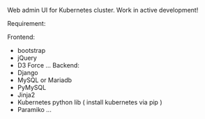 Web admin UI for Kubernetes cluster. Work in active development!

Requirement:

Frontend:
  - bootstrap
  - jQuery
  - D3 Force
  ...
Backend:
  - Django
  - MySQL or Mariadb
  - PyMySQL
  - Jinja2
  - Kubernetes python lib ( install kubernetes via pip )
  - Paramiko
  ...
  
  
  

